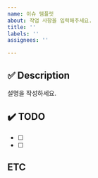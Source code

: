 ```yaml
---
name: 이슈 템플릿
about: 작업 사항을 입력해주세요.
title: ''
labels: ''
assignees: ''

---
```


## ✅ Description
설명을 작성하세요.
## ✔️ TODO
- [ ]
- [ ]

## ETC
